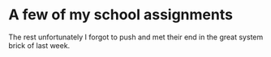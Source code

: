 # A few of my school assignments
The rest unfortunately I forgot to push and met their end in the great system brick of last week.
